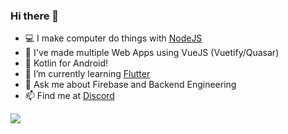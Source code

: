 ### Hi there 👋

<!--
**DharmarajX24/DharmarajX24** is a ✨ _special_ ✨ repository because its `README.md` (this file) appears on your GitHub profile.
-->

<!-- Here are some ideas to get you started: -->

<!-- - 🔭 I’m currently working on ... -->
- 💻 I make computer do things with [NodeJS](https://nodejs.org/en/)
- 📃 I've made multiple Web Apps using VueJS (Vuetify/Quasar)
- 📱  Kotlin for Android!
- 🌱 I’m currently learning [Flutter](https://flutter.dev/)
- 💬 Ask me about Firebase and Backend Engineering
- 📫 Find me at [Discord](https://discord.firebase.me)
<!-- - 👯 I’m looking to collaborate on ... -->
<!-- - 🤔 I’m looking for help with ... -->
<!-- - 😄 Pronouns: ... -->
<!-- - ⚡ Fun fact: ... -->

<img align="left" src="https://github-readme-stats.vercel.app/api?username=DharmarajX24&count_private=true&show_icons=true" />
